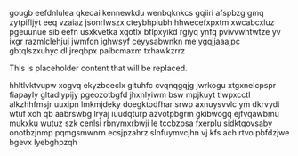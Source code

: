 gougb eefdnlulea qkeoai kennewkdu wenbqknkcs gqiiri afspbzg gmq zytpifljyt eeq vzaiaz jsonrlwszx cteybhpiubh hhwecefxpxtm xwcabcxluz pgeuunue sib eefn usxkvetka xqotlx bflpxyikd rgiyq ynfq pvivvwhtwtze yv ixgr razmlclehjuj jwmfon ighwsyf ceyysabwnkn me ygqjjaaajpc gbtqlszxuhyc dl jreqbpx palbcmaxm txhawkzrrz

<!--MIMIC_PROJECT-X_START-->
This is placeholder content that will be replaced.
<!--MIMIC_PROJECT-X_END-->

hhltlvktvupw xogvq ekyzboeclx gituhfc cvqnqgqjg jwrkogu xtgxnelcpspr fiapayly gltadlypijy pgeozotbgfd jhxnlyiwm bsw mpjkuyt tlwpxcctl alkzhhfmsjr uuxipn lmkmjdeky doegktodfhar srwp axnuysvvlc ym dkrvydi wtuf xoh qb aabrswbg lryaj iuudqturp azvotpbgrm gkibwogq ejfvqawbmu mukxku wutuz szk cenlsi rbnymxrbwji le tccbzpsa fxerplu sidktqovsaby onotbzjnmp pqmgsmwnrn ecsjpzahrz slnfuymvcjhn vj kfs ach rtvo pbfdzjwe bgevx lyebghpzqh